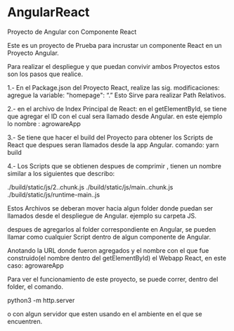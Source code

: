# AngularReact
Proyecto de Angular con Componente React


Este es un proyecto de Prueba para incrustar un componente React en un Proyecto Angular.


Para realizar el despliegue y que puedan convivir ambos Proyectos estos son los pasos que realice.


1.- En el Package.json del Proyecto React, realize las sig. modificaciones:
 agregue la variable: "homepage": “.”  Esto Sirve para realizar Path Relativos.
 
2.- en el archivo de Index Principal de React:
en el getElementById, se tiene que agregar el ID con el cual sera llamado desde Angular.
en este ejemplo lo nombre : agrowareApp

3.- Se tiene que hacer el build del Proyecto para obtener los Scripts de React que despues seran llamados desde la app Angular.
comando: yarn build

4.- Los Scripts que se obtienen despues de comprimir , tienen un nombre similar a los siguientes que describo:



./build/static/js/2.<someUniqueNumbers>.chunk.js
 ./build/static/js/main.<someUniqueNumbers>.chunk.js
 ./build/static/js/runtime-main.<someUniqueNumbers>.js
  
 Estos Archivos se deberan mover hacia algun folder donde puedan ser llamados desde el despliegue de Angular. ejemplo su carpeta JS.
 
 
 despues de agregarlos al folder correspondiente en Angular, se pueden llamar como cualquier Script dentro de algun componente de Angular.
 
 
 Anotando la URL donde fueron agregados y el nombre con el que fue construido(el nombre dentro del getElementById) el Webapp React, en este caso: agrowareApp
 
 
 
 Para ver el funcionamiento de este proyecto, se puede correr, dentro del folder, el comando.
 
 python3 -m http.server 
 
 o con algun servidor que esten usando en el ambiente en el que se encuentren.
 
 
 
  
